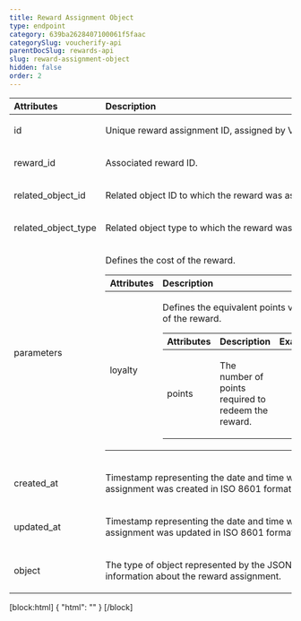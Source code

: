 ```yaml
---
title: Reward Assignment Object
type: endpoint
category: 639ba2628407100061f5faac
categorySlug: voucherify-api
parentDocSlug: rewards-api
slug: reward-assignment-object
hidden: false
order: 2
---
```


| Attributes |  Description  | Example |
|:-----|:--------|------:|
| id | <p>Unique reward assignment ID, assigned by Voucherify.</p> | <p>rewa_PbIRoMXpwe5QhobW4JKu0VjH</p> |
| reward_id | <p>Associated reward ID.</p> | <p>rew_C7wS9eHFDN4CIbXI5PpLSkGY</p> |
| related_object_id | <p>Related object ID to which the reward was assigned.</p> | <p>camp_wciTvaOfYmAa3EmIIW3QpXXZ</p> |
| related_object_type | <p>Related object type to which the reward was assigned.</p> | <p>campaign</p> |
| parameters | <p>Defines the cost of the reward.</p> <table><thead><tr><th style="text-align:left">Attributes</th><th style="text-align:left">Description</th><th style="text-align:right">Example</th></tr></thead><tbody><tr><td style="text-align:left">loyalty</td><td style="text-align:left"><p>Defines the equivalent points value of the reward.</p> <table><thead><tr><th style="text-align:left">Attributes</th><th style="text-align:left">Description</th><th style="text-align:right">Example</th></tr></thead><tbody><tr><td style="text-align:left">points</td><td style="text-align:left"><p>The number of points required to redeem the reward.</p></td><td style="text-align:right"></td></tr></tbody></table></td><td style="text-align:right"></td></tr></tbody></table> |  |
| created_at | <p>Timestamp representing the date and time when the reward assignment was created in ISO 8601 format.</p> | <p>2022-08-11T14:49:22.586Z</p> |
| updated_at | <p>Timestamp representing the date and time when the reward assignment was updated in ISO 8601 format.</p> | <p>2022-08-11T16:01:34.885Z</p> |
| object | <p>The type of object represented by the JSON. This object stores information about the reward assignment.</p> |  |

[block:html]
{
  "html": "<style>\n[title=\"Toggle library\"] { \n  display: none; }\n.LanguagePicker-divider { \n  display: none; }\n.Playground-section3VTXuaYZivJK > .APISectionHeader3LN_-QIR0m7x {\n  display: none; }\n.LanguagePicker-languages1qVVo_v6AlP9 {\n  display: none; }\n.headline-container-article-info2GaOf2jMpV0r {\n  display: none; }\n.APISectionHeader3LN_-QIR0m7x {\n  display: none; }\n.APIResponseSchemaPicker-label3XMQ9E-slNcS {\n  display: none; }\n.PlaygroundC7DInM9NFvBg {\n  display: none; }\n.Modal-Header3VPrQs3MUWWd {\n  display: none; }\n.rm-ReferenceMain .rm-Article {\n  max-width: 2000px; }\n</style>"
}
[/block]
